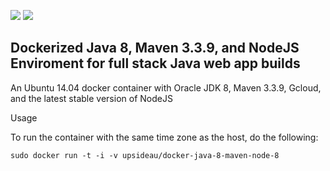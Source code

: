 [![](https://images.microbadger.com/badges/version/upsideau/docker-java-8-maven-node-8.svg)](https://microbadger.com/images/upsideau/docker-java-8-maven-node-8 "Get your own version badge on microbadger.com")
[![](https://images.microbadger.com/badges/image/upsideau/docker-java-8-maven-node-8.svg)](https://microbadger.com/images/upsideau/docker-java-8-maven-node-8 "Get your own image badge on microbadger.com")

## Dockerized Java 8, Maven 3.3.9, and NodeJS Enviroment for full stack Java web app builds

An Ubuntu 14.04 docker container with Oracle JDK 8, Maven 3.3.9, Gcloud, and the latest stable version of NodeJS

Usage

To run the container with the same time zone as the host, do the following:

`sudo docker run -t -i -v upsideau/docker-java-8-maven-node-8`

